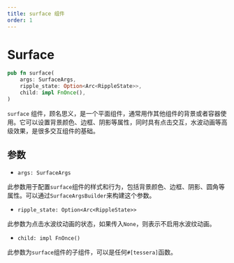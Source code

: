 ```yaml
---
title: surface 组件
order: 1
---
```


# Surface

```rust
pub fn surface(
    args: SurfaceArgs,
    ripple_state: Option<Arc<RippleState>>,
    child: impl FnOnce(),
)
```

`surface` 组件，顾名思义，是一个平面组件，通常用作其他组件的背景或者容器使用。它可以设置背景颜色、边框、阴影等属性，同时具有点击交互，水波动画等高级效果，是很多交互组件的基础。

## 参数

- `args: SurfaceArgs`

此参数用于配置`surface`组件的样式和行为，包括背景颜色、边框、阴影、圆角等属性。可以通过`SurfaceArgsBuilder`来构建这个参数。

- `ripple_state: Option<Arc<RippleState>>`

此参数为点击水波纹动画的状态，如果传入`None`，则表示不启用水波纹动画。

- `child: impl FnOnce()`

此参数为`surface`组件的子组件，可以是任何`#[tessera]`函数。
